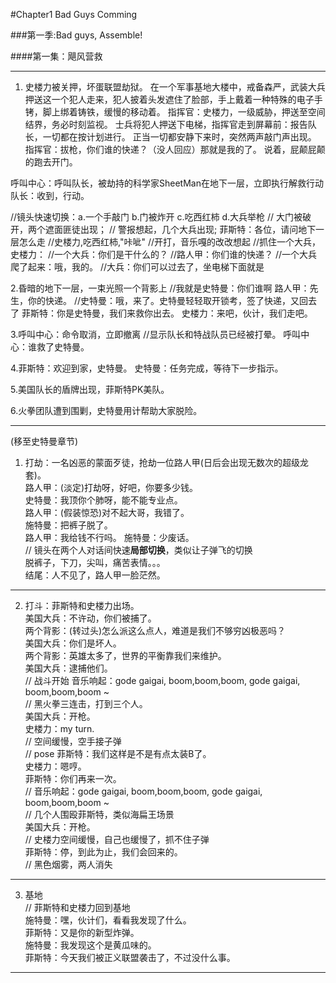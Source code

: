 #Chapter1 Bad Guys Comming

###第一季:Bad guys, Assemble!

####第一集：飓风营救

--------------------------

1. 史楼力被关押，坏蛋联盟劫狱。
在一个军事基地大楼中，戒备森严，武装大兵押送这一个犯人走来，犯人披着头发遮住了脸部，手上戴着一种特殊的电子手铐，脚上绑着铸铁，缓慢的移动着。
指挥官：史楼力，一级威胁，押送至空间结界，务必时刻监视。
士兵将犯人押送下电梯，指挥官走到屏幕前：报告队长，一切都在按计划进行。
正当一切都安静下来时，突然两声敲门声出现。
指挥官：拔枪，你们谁的快递？（没人回应）那就是我的了。
说着，屁颠屁颠的跑去开门。


呼叫中心：呼叫队长，被劫持的科学家SheetMan在地下一层，立即执行解救行动
   队长：收到，行动。

//镜头快速切换：a.一个手敲门 b.门被炸开 c.吃西红柿 d.大兵举枪
// 大门被破开，两个遮面匪徒出现；
// 警报想起，几个大兵出现;
  菲斯特：各位，请问地下一层怎么走
//史楼力,吃西红柿,"咔呲"
//开打，音乐嘎的改改想起
//抓住一个大兵，史楼力：
//一个大兵：你们是干什么的？
//路人甲：你们谁的快递？
//一个大兵爬了起来：哦，我的。
//大兵：你们可以过去了，坐电梯下面就是

2.昏暗的地下一层，一束光照一个背影上
//我就是史特曼：你们谁啊
路人甲：先生，你的快递。
//史特曼：哦，来了。史特曼轻轻取开锁考，签了快递，又回去了
菲斯特：你是史特曼，我们来救你出去。
史楼力：来吧，伙计，我们走吧。

3.呼叫中心：命令取消，立即撤离
//显示队长和特战队员已经被打晕。
呼叫中心：谁救了史特曼。

4.菲斯特：欢迎到家，史特曼。
史特曼：任务完成，等待下一步指示。

5.美国队长的盾牌出现，菲斯特PK美队。

6.火拳团队遭到围剿，史特曼用计帮助大家脱险。

--------------------------
(移至史特曼章节)
1. 打劫：一名凶恶的蒙面歹徒，抢劫一位路人甲(日后会出现无数次的超级龙套)。  
路人甲：(淡定)打劫呀，好吧，你要多少钱。  
史特曼：我顶你个肺呀，能不能专业点。  
路人甲：(假装惊恐)对不起大哥，我错了。    
施特曼：把裤子脱了。  
路人甲：我给钱不行吗。
施特曼：少废话。  
// 镜头在两个人对话间快速**局部切换**，类似让子弹飞的切换  
脱裤子，下刀，尖叫，痛苦表情。。。  
结尾：人不见了，路人甲一脸茫然。  

--------------------------

2. 打斗：菲斯特和史楼力出场。  
美国大兵：不许动，你们被捕了。  
两个背影：(转过头)怎么派这么点人，难道是我们不够穷凶极恶吗？  
美国大兵：你们是坏人。  
两个背影：英雄太多了，世界的平衡靠我们来维护。  
美国大兵：逮捕他们。  
// 战斗开始  音乐响起：gode gaigai, boom,boom,boom, gode gaigai, boom,boom,boom ~  
// 黑火拳三连击，打到三个人。  
美国大兵：开枪。  
史楼力：my turn.  
// 空间缓慢，空手接子弹  
// pose 
菲斯特：我们这样是不是有点太装B了。  
史楼力：嗯哼。  
菲斯特：你们再来一次。  
// 音乐响起：gode gaigai, boom,boom,boom, gode gaigai, boom,boom,boom ~    
// 几个人围殴菲斯特，类似海扁王场景  
美国大兵：开枪。  
// 史楼力空间缓慢，自己也缓慢了，抓不住子弹  
菲斯特：停，到此为止，我们会回来的。  
// 黑色烟雾，两人消失  

--------------------------

3. 基地    
// 菲斯特和史楼力回到基地    
施特曼：嘿，伙计们，看看我发现了什么。  
菲斯特：又是你的新型炸弹。  
施特曼：我发现这个是黄瓜味的。    
菲斯特：今天我们被正义联盟袭击了，不过没什么事。  

--------------------------
